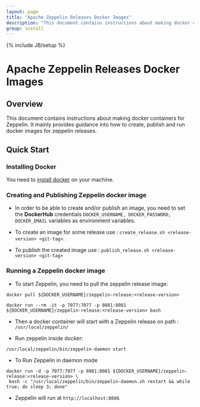 ```yaml
---
layout: page
title: "Apache Zeppelin Releases Docker Images"
description: "This document contains instructions about making docker containers for Zeppelin. It mainly provides guidance into how to create, publish and run docker images for zeppelin releases."
group: install
---
```

<!--
Licensed under the Apache License, Version 2.0 (the "License");
you may not use this file except in compliance with the License.
You may obtain a copy of the License at

http://www.apache.org/licenses/LICENSE-2.0

Unless required by applicable law or agreed to in writing, software
distributed under the License is distributed on an "AS IS" BASIS,
WITHOUT WARRANTIES OR CONDITIONS OF ANY KIND, either express or implied.
See the License for the specific language governing permissions and
limitations under the License.
-->
{% include JB/setup %}

# Apache Zeppelin Releases Docker Images

<div id="toc"></div>

## Overview 
This document contains instructions about making docker containers for Zeppelin. It mainly provides guidance into how to create, publish and run docker images for zeppelin releases.

## Quick Start
### Installing Docker
You need to [install docker](https://docs.docker.com/engine/installation/) on your machine.

### Creating and Publishing Zeppelin docker image 
* In order to be able to create and/or publish an image, you need to set the **DockerHub** credentials `DOCKER_USERNAME, DOCKER_PASSWORD, DOCKER_EMAIL` variables as environment variables.
 
* To create an image for some release use :
`create_release.sh <release-version> <git-tag>`.
* To publish the created image use :
`publish_release.sh <release-version> <git-tag>`

### Running a Zeppelin  docker image 

* To start Zeppelin, you need to pull the zeppelin release image: 
```
docker pull ${DOCKER_USERNAME}/zeppelin-release:<release-version>

docker run --rm -it -p 7077:7077 -p 8081:8081 ${DOCKER_USERNAME}/zeppelin-release:<release-version> bash
```
* Then a docker container will start with a Zeppelin release on path :
`/usr/local/zeppelin/`

* Run zeppelin inside docker:
```
/usr/local/zeppelin/bin/zeppelin-daemon start
```

* To Run Zeppelin in daemon mode 
```
docker run -d -p 7077:7077 -p 8081:8081 ${DOCKER_USERNAME}/zeppelin-release:<release-version> \
 bash -c "/usr/local/zeppelin/bin/zeppelin-daemon.sh restart && while true; do sleep 3; done"
```

* Zeppelin will run at `http://localhost:8080`.

